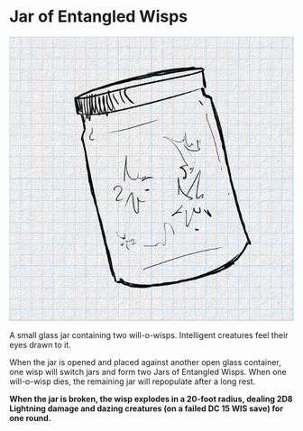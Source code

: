 # Jar of Entangled Wisps
![adasd](https://raw.githubusercontent.com/garzaa/dnd/master/brightvale/items/img/entangled%20wisps.png)

A small glass jar containing two will-o-wisps. Intelligent creatures feel their eyes drawn to it.

When the jar is opened and placed against another open glass container, one wisp will switch jars and form two Jars of Entangled Wisps. When one will-o-wisp dies, the remaining jar will repopulate after a long rest.

**When the jar is broken, the wisp explodes in a 20-foot radius, dealing 2D8 Lightning damage and dazing creatures (on a failed DC 15 WIS save) for one round.**

